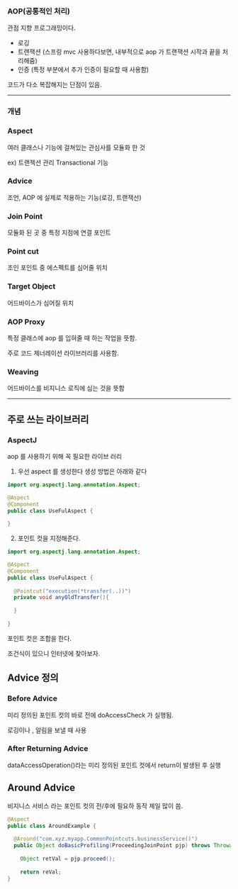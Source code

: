 ### AOP(공통적인 처리)

관점 지향 프로그래밍이다.

- 로깅
- 트랜잭션 (스프링 mvc 사용하다보면, 내부적으로 aop 가 트랜잭션 시작과 끝을 처리해줌)
- 인증 (특정 부분에서 추가 인증이 필요할 때 사용함)



코드가 다소 복잡해지는 단점이 있음.



---

### 개념

### Aspect

여러 클래스나 기능에 걸쳐있는 관심사를 모듈화 한 것

ex) 트랜젝션 관리 Transactional 기능



### Advice

조언, AOP 에 실제로 적용하는 기능(로깅, 트랜잭선)



### Join Point

모듈화 된 곳 중 특정 지점에 연결 포인트



### Point cut

조인 포인트 중 에스펙트를 심어줄 위치



### Target Object

어드바이스가 심어질 위치



### AOP Proxy

특정 클래스에 aop 를 입혀줄 때  하는 작업을 뜻함.

주로 코드 제너레이션 라이브러리를 사용함.



### Weaving

어드바이스를 비지니스 로직에 심는 것을 뜻함



---

## 주로 쓰는 라이브러리



### AspectJ

aop 를 사용하기 위해 꼭 필요한 라이브 러리



1. 우선 aspect 를 생성한다 생성 방법은 아래와 같다

```java
import org.aspectj.lang.annotation.Aspect;

@Aspect
@Component
public class UseFulAspect {
  
}
```



2. 포인트 컷을 지정해준다.

```java
import org.aspectj.lang.annotation.Aspect;

@Aspect
@Component
public class UseFulAspect {
  
  @Pointcut("execution(*transfer(..))")
  private void anyOldTransfer(){
    
  }
  
}
```

포인트 컷은 조합을 한다. 

조건식이 있으니 인터넷에 찾아보자.



## Advice 정의

### Before Advice 

미리 정의된 포인트 컷의 바로 전에 doAccessCheck 가 실행됨.

로깅이나 , 알림을 보낼 때 사용

### After Returning Advice 

dataAccessOperation()라는 미리 정의된 포인트 컷에서 return이 발생된 후 실행



## Around Advice

비지니스 서비스 라는 포인트 컷의 전/후에 필요하 동작 제일 많이 씀.



```java
@Aspect
public class AroundExample {
  
  @Around("com.xyz.myapp.CommonPointcuts.businessService()")
  public Object doBasicProfiling(ProceedingJoinPoint pjp) throws Throwable {
    
    Object retVal = pjp.proceed();
    
    return reVal;
}
```

